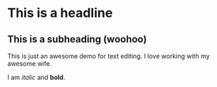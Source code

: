 # This is a headline

## This is a subheading (woohoo)

This is just an awesome demo for text editing. I love working with my awesome wife.

I am *italic* and **bold**.
